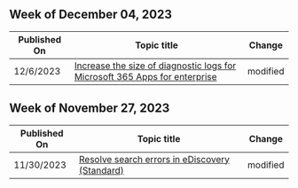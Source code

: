 <!-- This file is generated automatically each week. Changes made to this file will be overwritten.-->



## Week of December 04, 2023


| Published On |Topic title | Change |
|------|------------|--------|
| 12/6/2023 | [Increase the size of diagnostic logs for Microsoft 365 Apps for enterprise](/microsoft-365/troubleshoot/diagnostic-logs/collect-office-diagnostic-logs) | modified |


## Week of November 27, 2023


| Published On |Topic title | Change |
|------|------------|--------|
| 11/30/2023 | [Resolve search errors in eDiscovery (Standard)](/microsoft-365/troubleshoot/ediscovery/resolve-ediscovery-issues) | modified |
